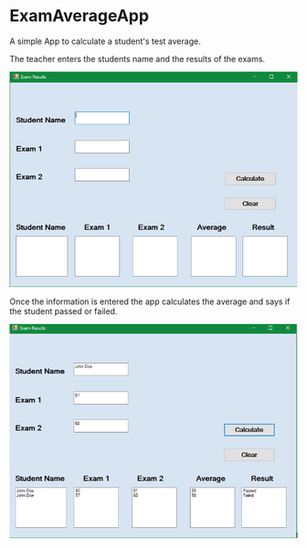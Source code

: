 # ExamAverageApp
A simple App to calculate a student's test average.

The teacher enters the students name and the results of the exams.

![](ExamAverageApp.jpg)





Once the information is entered the app calculates the average and says if the student passed or failed.

![](ExamAverageAppTest.jpg)
